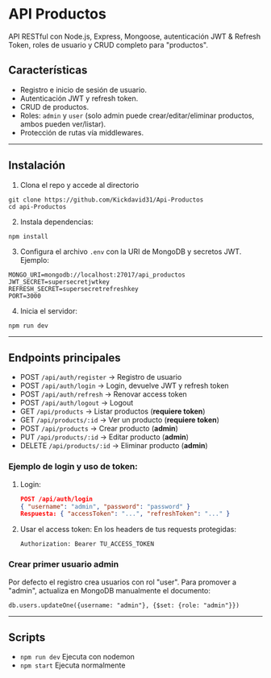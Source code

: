 # API Productos

API RESTful con Node.js, Express, Mongoose, autenticación JWT & Refresh Token, roles de usuario y CRUD completo para "productos".

## Características
- Registro e inicio de sesión de usuario.
- Autenticación JWT y refresh token.
- CRUD de productos.
- Roles: `admin` y `user` (solo admin puede crear/editar/eliminar productos, ambos pueden ver/listar).
- Protección de rutas vía middlewares.

---

## Instalación

1. Clona el repo y accede al directorio
```
git clone https://github.com/Kickdavid31/Api-Productos
cd api-Productos
```
2. Instala dependencias:
```
npm install
```
3. Configura el archivo `.env` con la URI de MongoDB y secretos JWT. Ejemplo:
```
MONGO_URI=mongodb://localhost:27017/api_productos
JWT_SECRET=supersecretjwtkey
REFRESH_SECRET=supersecretrefreshkey
PORT=3000
```
4. Inicia el servidor:
```
npm run dev
```

---

## Endpoints principales

- POST   `/api/auth/register`        → Registro de usuario
- POST   `/api/auth/login`           → Login, devuelve JWT y refresh token
- POST   `/api/auth/refresh`         → Renovar access token
- POST   `/api/auth/logout`          → Logout
- GET    `/api/products`             → Listar productos (**requiere token**)
- GET    `/api/products/:id`         → Ver un producto (**requiere token**)
- POST   `/api/products`             → Crear producto (**admin**)
- PUT    `/api/products/:id`         → Editar producto (**admin**)
- DELETE `/api/products/:id`         → Eliminar producto (**admin**)


### Ejemplo de login y uso de token:

1. Login:
    ```json
    POST /api/auth/login
    { "username": "admin", "password": "password" }
    Respuesta: { "accessToken": "...", "refreshToken": "..." }
    ```
2. Usar el access token:
    En los headers de tus requests protegidas:
    ```
    Authorization: Bearer TU_ACCESS_TOKEN
    ```

### Crear primer usuario admin
Por defecto el registro crea usuarios con rol "user". Para promover a "admin", actualiza en MongoDB manualmente el documento:

```
db.users.updateOne({username: "admin"}, {$set: {role: "admin"}})
```

---

## Scripts
- `npm run dev`   Ejecuta con nodemon
- `npm start`     Ejecuta normalmente


